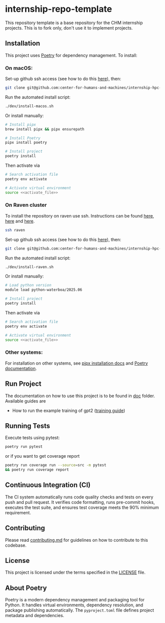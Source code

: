 # internship-repo-template

This repository template is a base repository for the CHM internship
projects. This is to fork only, don't use it to implement projects.

## Installation

This project uses [Poetry](https://python-poetry.org/) for dependency
management. To install:

### On macOS:

Set-up github ssh access (see how to do this [here](https://docs.github.com/en/authentication/connecting-to-github-with-ssh/adding-a-new-ssh-key-to-your-github-account)), then:

```bash
git clone git@github.com:center-for-humans-and-machines/internship-hpc-repo-template.git
```

Run the automated install script:
```bash
./dev/install-macos.sh
```

Or install manually:
```bash
# Install pipx
brew install pipx && pipx ensurepath

# Install Poetry
pipx install poetry

# Install project
poetry install
```

Then activate via

```bash
# Search activation file
poetry env activate

# Activate virtual environment
source <<activate_file>>
```

### On Raven cluster
To install the repository on raven use ssh.
Instructions can be found [here](https://mpib.atlassian.net/wiki/spaces/CP/pages/2148073476/SSH+to+Raven+Cluster), [here](https://docs.mpcdf.mpg.de/doc/computing/raven-user-guide.html#login) and [here](https://mpib.atlassian.net/wiki/spaces/CP/pages/1487011842/Passwordless+login+to+Raven+from+VSCode).


```bash
ssh raven
```

Set-up github ssh access (see how to do this [here](https://docs.github.com/en/authentication/connecting-to-github-with-ssh/adding-a-new-ssh-key-to-your-github-account)), then:

```bash
git clone git@github.com:center-for-humans-and-machines/internship-hpc-repo-template.git
```

Run the automated install script:
```bash
./dev/install-raven.sh
```

Or install manually:
```bash
# Load python version
module load python-waterboa/2025.06

# Install project
poetry install
```

Then activate via

```bash
# Search activation file
poetry env activate

# Activate virtual environment
source <<activate_file>>
```

### Other systems:
For installation on other systems, see [pipx installation docs](https://pipx.pypa.io/stable/installation/)
and [Poetry documentation](https://python-poetry.org/docs/).

## Run Project

The documentation on how to use this project is to be found in [doc](doc/) folder. Available guides are

- How to run the example training of gpt2 ([training guide](doc/run_slurm_train.md))

## Running Tests

Execute tests using pytest:
```bash
poetry run pytest
```
or if you want to get coverage report
```bash
poetry run coverage run --source=src -m pytest
&& poetry run coverage report
```

## Continuous Integration (CI)

The CI system automatically runs code quality checks and tests on every push and pull request. It verifies code formatting, runs pre-commit hooks, executes the test suite, and ensures test coverage meets the 90% minimum requirement.

## Contributing

Please read [contributing.md](contributing.md) for guidelines on how to
contribute to this codebase.

## License

This project is licensed under the terms specified in the [LICENSE](LICENSE)
file.

## About Poetry

Poetry is a modern dependency management and packaging tool for Python. It
handles virtual environments, dependency resolution, and package publishing
automatically. The `pyproject.toml` file defines project metadata and
dependencies.
